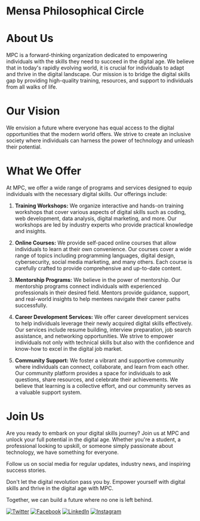 # Mensa Philosophical Circle

# About Us
MPC is a forward-thinking organization dedicated to empowering individuals with the skills they need to succeed in the digital age. We believe that in today's rapidly evolving world, it is crucial for individuals to adapt and thrive in the digital landscape. Our mission is to bridge the digital skills gap by providing high-quality training, resources, and support to individuals from all walks of life.

# Our Vision
We envision a future where everyone has equal access to the digital opportunities that the modern world offers. We strive to create an inclusive society where individuals can harness the power of technology and unleash their potential.

# What We Offer
At MPC, we offer a wide range of programs and services designed to equip individuals with the necessary digital skills. Our offerings include:

1. **Training Workshops:** We organize interactive and hands-on training workshops that cover various aspects of digital skills such as coding, web development, data analysis, digital marketing, and more. Our workshops are led by industry experts who provide practical knowledge and insights.

2. **Online Courses:** We provide self-paced online courses that allow individuals to learn at their own convenience. Our courses cover a wide range of topics including programming languages, digital design, cybersecurity, social media marketing, and many others. Each course is carefully crafted to provide comprehensive and up-to-date content.

3. **Mentorship Programs:** We believe in the power of mentorship. Our mentorship programs connect individuals with experienced professionals in their desired field. Mentors provide guidance, support, and real-world insights to help mentees navigate their career paths successfully.

4. **Career Development Services:** We offer career development services to help individuals leverage their newly acquired digital skills effectively. Our services include resume building, interview preparation, job search assistance, and networking opportunities. We strive to empower individuals not only with technical skills but also with the confidence and know-how to excel in the digital job market.

5. **Community Support:** We foster a vibrant and supportive community where individuals can connect, collaborate, and learn from each other. Our community platform provides a space for individuals to ask questions, share resources, and celebrate their achievements. We believe that learning is a collective effort, and our community serves as a valuable support system.

# Join Us
Are you ready to embark on your digital skills journey? Join us at MPC and unlock your full potential in the digital age. Whether you're a student, a professional looking to upskill, or someone simply passionate about technology, we have something for everyone.

Follow us on social media for regular updates, industry news, and inspiring success stories.

Don't let the digital revolution pass you by. Empower yourself with digital skills and thrive in the digital age with MPC. 

Together, we can build a future where no one is left behind.


[![Twitter](https://img.shields.io/badge/Twitter-MPC-blue.svg)](https://twitter.com/DigitalSkillsEmpowerment)
[![Facebook](https://img.shields.io/badge/Facebook-MPC-blue.svg)](https://www.facebook.com/DigitalSkillsEmpowerment)
[![LinkedIn](https://img.shields.io/badge/LinkedIn-MPC-blue.svg)](https://www.linkedin.com/showcase/mensa-philosophical-circle/)
[![Instagram](https://img.shields.io/badge/Instagram-MPC-blue.svg)](https://www.instagram.com/DigitalSkillsEmpowerment)

